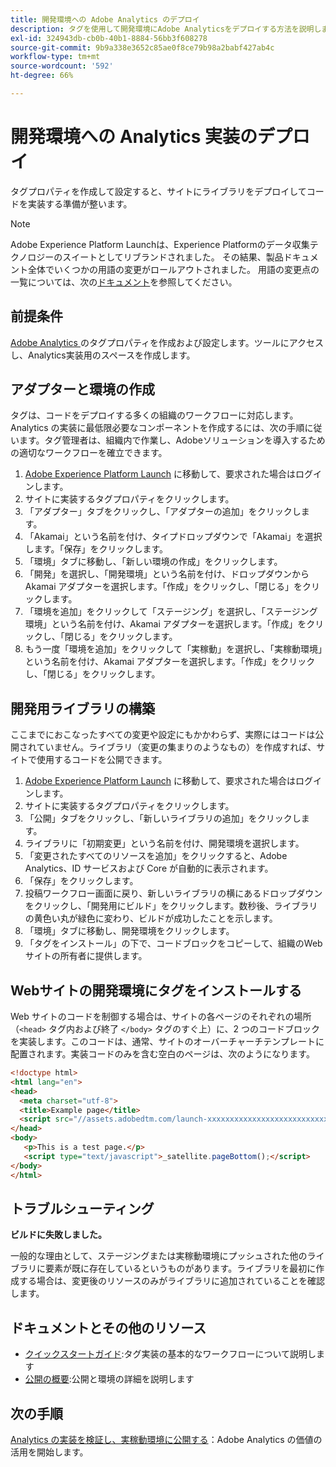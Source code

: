 ```yaml
---
title: 開発環境への Adobe Analytics のデプロイ
description: タグを使用して開発環境にAdobe Analyticsをデプロイする方法を説明します。
exl-id: 324943db-cb0b-40b1-8884-56bb3f608278
source-git-commit: 9b9a338e3652c85ae0f8ce79b98a2babf427ab4c
workflow-type: tm+mt
source-wordcount: '592'
ht-degree: 66%

---
```


# 開発環境への Analytics 実装のデプロイ

タグプロパティを作成して設定すると、サイトにライブラリをデプロイしてコードを実装する準備が整います。

>[!NOTE]
>Adobe Experience Platform Launchは、Experience Platformのデータ収集テクノロジーのスイートとしてリブランドされました。 その結果、製品ドキュメント全体でいくつかの用語の変更がロールアウトされました。 用語の変更点の一覧については、次の[ドキュメント](https://experienceleague.adobe.com/docs/experience-platform/tags/term-updates.html?lang=en)を参照してください。

## 前提条件 

[Adobe Analytics ](create-analytics-property.md)のタグプロパティを作成および設定します。ツールにアクセスし、Analytics実装用のスペースを作成します。

## アダプターと環境の作成

タグは、コードをデプロイする多くの組織のワークフローに対応します。 Analytics の実装に最低限必要なコンポーネントを作成するには、次の手順に従います。タグ管理者は、組織内で作業し、Adobeソリューションを導入するための適切なワークフローを確立できます。

1. [Adobe Experience Platform Launch](https://launch.adobe.com) に移動して、要求された場合はログインします。
2. サイトに実装するタグプロパティをクリックします。
3. 「アダプター」タブをクリックし、「アダプターの追加」をクリックします。
4. 「Akamai」という名前を付け、タイプドロップダウンで「Akamai」を選択します。「保存」をクリックします。
5. 「環境」タブに移動し、「新しい環境の作成」をクリックします。
6. 「開発」を選択し、「開発環境」という名前を付け、ドロップダウンから Akamai アダプターを選択します。「作成」をクリックし、「閉じる」をクリックします。
7. 「環境を追加」をクリックして「ステージング」を選択し、「ステージング環境」という名前を付け、Akamai アダプターを選択します。「作成」をクリックし、「閉じる」をクリックします。
8. もう一度「環境を追加」をクリックして「実稼動」を選択し、「実稼動環境」という名前を付け、Akamai アダプターを選択します。「作成」をクリックし、「閉じる」をクリックします。

## 開発用ライブラリの構築

ここまでにおこなったすべての変更や設定にもかかわらず、実際にはコードは公開されていません。ライブラリ（変更の集まりのようなもの）を作成すれば、サイトで使用するコードを公開できます。

1. [Adobe Experience Platform Launch](https://launch.adobe.com) に移動して、要求された場合はログインします。
2. サイトに実装するタグプロパティをクリックします。
3. 「公開」タブをクリックし、「新しいライブラリの追加」をクリックします。
4. ライブラリに「初期変更」という名前を付け、開発環境を選択します。
5. 「変更されたすべてのリソースを追加」をクリックすると、Adobe Analytics、ID サービスおよび Core が自動的に表示されます。
6. 「保存」をクリックします。
7. 投稿ワークフロー画面に戻り、新しいライブラリの横にあるドロップダウンをクリックし、「開発用にビルド」をクリックします。数秒後、ライブラリの黄色い丸が緑色に変わり、ビルドが成功したことを示します。
8. 「環境」タブに移動し、開発環境をクリックします。
9. 「タグをインストール」の下で、コードブロックをコピーして、組織のWebサイトの所有者に提供します。

## Webサイトの開発環境にタグをインストールする

Web サイトのコードを制御する場合は、サイトの各ページのそれぞれの場所（`<head>` タグ内および終了 `</body>` タグのすぐ上）に、2 つのコードブロックを実装します。このコードは、通常、サイトのオーバーチャーチテンプレートに配置されます。実装コードのみを含む空白のページは、次のようになります。

```html
<!doctype html>
<html lang="en">
<head>
  <meta charset="utf-8">
  <title>Example page</title>
  <script src="//assets.adobedtm.com/launch-xxxxxxxxxxxxxxxxxxxxxxxxxxxxxxxxxx-development.min.js"></script>
</head>
<body>
   <p>This is a test page.</p>
   <script type="text/javascript">_satellite.pageBottom();</script>
</body>
</html>
```

## トラブルシューティング

**ビルドに失敗しました。**

一般的な理由として、ステージングまたは実稼動環境にプッシュされた他のライブラリに要素が既に存在しているというものがあります。ライブラリを最初に作成する場合は、変更後のリソースのみがライブラリに追加されていることを確認します。

## ドキュメントとその他のリソース

- [クイックスタートガイド](https://experienceleague.adobe.com/docs/experience-platform/tags/get-started/quick-start.html?lang=en):タグ実装の基本的なワークフローについて説明します
- [公開の概要](https://experienceleague.adobe.com/docs/experience-platform/tags/publish/overview.html?lang=en):公開と環境の詳細を説明します

## 次の手順

[Analytics の実装を検証し、実稼動環境に公開する](validate-publish-prod.md)：Adobe Analytics の価値の活用を開始します。
